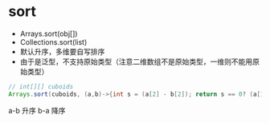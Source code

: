 # sort

* Arrays.sort(obj[])
* Collections.sort(list)
* 默认升序，多维要自写排序
* 由于是泛型，不支持原始类型（注意二维数组不是原始类型，一维则不能用原始类型）
```Java
// int[][] cuboids
Arrays.sort(cuboids, (a,b)->{int s = (a[2] - b[2]); return s == 0? (a[1] - b[1] == 0? a[0] - b [0] : a[1] - b[1]): s;});
```

a-b 升序
b-a 降序